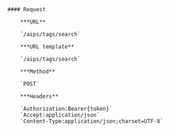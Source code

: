     #### Request

        ***URL**

        `/aips/tags/search`

        ***URL template**

        `/aips/tags/search`

        ***Method**

        `POST`

        ***Headers**

        `Authorization:Bearer{token}`
        `Accept:application/json`
        `Content-Type:application/json;charset=UTF-8`
